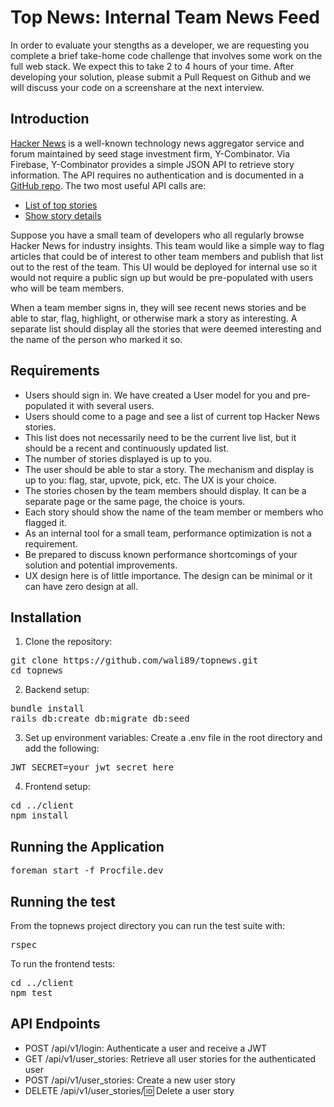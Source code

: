 # Top News: Internal Team News Feed

In order to evaluate your stengths as a developer, we are requesting you complete a brief take-home code challenge that involves some work on the full web stack. We expect this to take 2 to 4 hours of your time. After developing your solution, please submit a Pull Request on Github and we will discuss your code on a screenshare at the next interview.

## Introduction

[Hacker News](https://news.ycombinator.com/) is a well-known technology news aggregator service and forum maintained by seed stage investment firm, Y-Combinator. Via Firebase, Y-Combinator provides a simple JSON API to retrieve story information. The API requires no authentication and is documented in a [GitHub repo](https://github.com/HackerNews/API). The two most useful API calls are:

* [List of top stories](https://hacker-news.firebaseio.com/v0/topstories.json)
* [Show story details](https://hacker-news.firebaseio.com/v0/item/8863.json)

Suppose you have a small team of developers who all regularly browse Hacker News for industry insights. This team would like a simple way to flag articles that could be of interest to other team members and publish that list out to the rest of the team. This UI would be deployed for internal use so it would not require a public sign up but would be pre-populated with users who will be team members.

When a team member signs in, they will see recent news stories and be able to star, flag, highlight, or otherwise mark a story as interesting. A separate list should display all the stories that were deemed interesting and the name of the person who marked it so.

## Requirements

* Users should sign in. We have created a User model for you and pre-populated it with several users.
* Users should come to a page and see a list of current top Hacker News stories.
* This list does not necessarily need to be the current live list, but it should be a recent and continuously updated list.
* The number of stories displayed is up to you.
* The user should be able to star a story. The mechanism and display is up to you: flag, star, upvote, pick, etc. The UX is your choice.
* The stories chosen by the team members should display. It can be a separate page or the same page, the choice is yours.
* Each story should show the name of the team member or members who flagged it.
* As an internal tool for a small team, performance optimization is not a requirement.
* Be prepared to discuss known performance shortcomings of your solution and potential improvements.
* UX design here is of little importance. The design can be minimal or it can have zero design at all.

## Installation

1. Clone the repository:
<pre>
git clone https://github.com/wali89/topnews.git
cd topnews
</pre>

2. Backend setup:
<pre>
bundle install
rails db:create db:migrate db:seed
</pre>

3. Set up environment variables: Create a .env file in the root directory and add the following:
<pre>
JWT_SECRET=your_jwt_secret_here
</pre>

4. Frontend setup:
<pre>
cd ../client
npm install
</pre>

## Running the Application
<pre>
foreman start -f Procfile.dev
</pre>

## Running the test
From the topnews project directory you can run the test suite with:
<pre>
rspec
</pre>

To run the frontend tests:
<pre>
cd ../client
npm test
</pre>

## API Endpoints
* POST /api/v1/login: Authenticate a user and receive a JWT
* GET /api/v1/user_stories: Retrieve all user stories for the authenticated user
* POST /api/v1/user_stories: Create a new user story
* DELETE /api/v1/user_stories/:id: Delete a user story